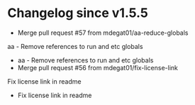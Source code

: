 # Changelog since v1.5.5
- Merge pull request #57 from mdegat01/aa-reduce-globals

aa - Remove references to run and etc globals 
- aa - Remove references to run and etc globals 
- Merge pull request #56 from mdegat01/fix-license-link

Fix license link in readme 
- Fix license link in readme 

